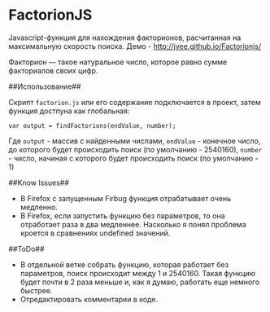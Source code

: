 FactorionJS
=============

Javascript-функция для нахождения факторионов, расчитанная на максимальную скорость поиска. Демо - <http://jvee.github.io/Factorionjs/>

Факторион — такое натуральное число, которое равно сумме факториалов своих цифр.

##Использование##

Скрипт `factorion.js` или его содержание подключается в проект, затем функция достпуна как глобальная:
````
var output = findFactorions(endValue, number);
````

Где `output` - массив с найденными числами,  `endValue` - конечное число, до которого будет происходить поиск (по умолчанию - 2540160), `number` - число, начиная с которого будет происходить поиск (по умолчанию - 1)

##Know Issues##

- В Firefox c запущенным Firbug функция отрабатывает очень медленно.
- В Firefox, если запустить функцию без параметров, то она отработает раза в два медленнее. Насколько я понял проблема кроется в сравнениях undefined значений.


##ToDo##

- В отдельной ветке собрать функцию, которая работает без параметров, поиск происходит между 1 и 2540160. Такая функцию будет почти в 2 раза меньше и, как я думаю, работать еще немного быстрее.
- Отредактировать комментарии в коде.


